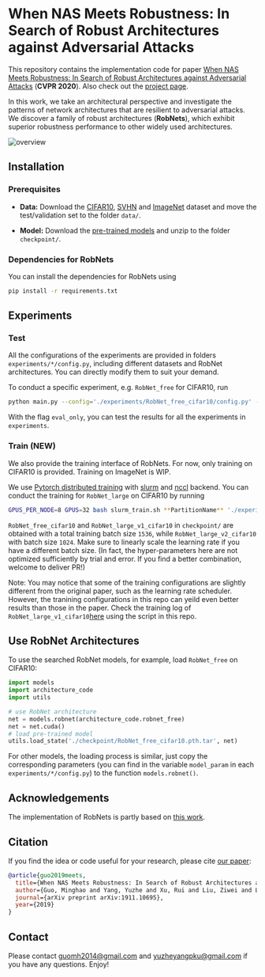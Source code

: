 # When NAS Meets Robustness: In Search of Robust Architectures against Adversarial Attacks 
This repository contains the implementation code for paper [When NAS Meets Robustness: In Search of Robust Architectures against Adversarial Attacks](https://arxiv.org/abs/1911.10695) (__CVPR 2020__). Also check out the [project page](http://www.mit.edu/~yuzhe/robnets.html).

In this work, we take an architectural perspective and investigate the patterns of network architectures that are resilient to adversarial attacks. We discover a family of robust architectures (__RobNets__), which exhibit superior robustness performance to other widely used architectures.

![overview](assets/robnets.png)

## Installation

### Prerequisites
- __Data:__ Download the [CIFAR10](https://www.cs.toronto.edu/~kriz/cifar.html), [SVHN](http://ufldl.stanford.edu/housenumbers/) and [ImageNet](http://image-net.org/download) dataset and move the test/validation set to the folder `data/`.

- __Model:__ Download the [pre-trained models](https://drive.google.com/file/d/1h2JLcumQgS296Su950ZEtiJrEgxWzxfP/view?usp=sharing) and unzip to the folder `checkpoint/`.


### Dependencies for RobNets 
You can install the dependencies for RobNets using
```bash
pip install -r requirements.txt
```


## Experiments

### Test

All the configurations of the experiments are provided in folders `experiments/*/config.py`, including different datasets and RobNet architectures. You can directly modify them to suit your demand.

To conduct a specific experiment, e.g. `RobNet_free` for CIFAR10, run
```bash
python main.py --config='./experiments/RobNet_free_cifar10/config.py' --eval_only
```
With the flag `eval_only`, you can test the results for all the experiments in `experiments`.

### Train (NEW)

We also provide the training interface of RobNets. For now, only training on CIFAR10 is provided. Training on ImageNet is WIP. 

We use [Pytorch distributed training](https://pytorch.org/tutorials/intermediate/ddp_tutorial.html) with [slurm](https://slurm.schedmd.com/tutorials.html) and [nccl](https://docs.nvidia.com/deeplearning/nccl/user-guide/docs/overview.html) backend. You can conduct the training for `RobNet_large` on CIFAR10 by running
```bash
GPUS_PER_NODE=8 GPUS=32 bash slurm_train.sh **PartitionName** './experiments/RobNet_large_cifar10/config.py'
```

`RobNet_free_cifar10` and `RobNet_large_v1_cifar10` in `checkpoint/` are obtained with a total training batch size `1536`, while `RobNet_large_v2_cifar10` with batch size `1024`. Make sure to linearly scale the learning rate if you have a different batch size. (In fact, the hyper-parameters here are not optimized sufficiently by trial and error. If you find a better combination, welcome to deliver PR!)

Note: You may notice that some of the training configurations are slightly different from the original paper, such as the learning rate scheduler. However, the tranining configurations in this repo can yeild even better results than those in the paper. Check the training log of `RobNet_large_v1_cifar10`[here](https://drive.google.com/file/d/11S1F2-B4Lm5Sc7uFBE4bh8-QItwE2Stf/view?usp=sharing) using the script in this repo.

## Use RobNet Architectures
To use the searched RobNet models, for example, load `RobNet_free` on CIFAR10:
```python
import models
import architecture_code
import utils

# use RobNet architecture
net = models.robnet(architecture_code.robnet_free)
net = net.cuda()
# load pre-trained model
utils.load_state('./checkpoint/RobNet_free_cifar10.pth.tar', net)
```
For other models, the loading process is similar, just copy the corresponding parameters (you can find in the variable `model_param` in each `experiments/*/config.py`) to the function `models.robnet()`.


## Acknowledgements
The implementation of RobNets is partly based on [this work](https://github.com/quark0/darts).


## Citation
If you find the idea or code useful for your research, please cite [our paper](https://arxiv.org/abs/1911.10695):
```bib
@article{guo2019meets,
  title={When NAS Meets Robustness: In Search of Robust Architectures against Adversarial Attacks},
  author={Guo, Minghao and Yang, Yuzhe and Xu, Rui and Liu, Ziwei and Lin, Dahua},
  journal={arXiv preprint arXiv:1911.10695},
  year={2019}
}
```


## Contact
Please contact guomh2014@gmail.com and yuzheyangpku@gmail.com if you have any questions. Enjoy!

